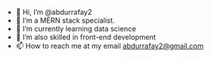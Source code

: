 - 👋 Hi, I’m @abdurrafay2
- 👀 I’m a MERN stack specialist.
- 🌱 I’m currently learning data science 
- 💞️ I’m also skilled in front-end development
- 📫 How to reach me at my email abdurrafay2@gmail.com

<!---
abdurrafay2/abdurrafay2 is a ✨ special ✨ repository because its `README.md` (this file) appears on your GitHub profile.
You can click the Preview link to take a look at your changes.
--->
